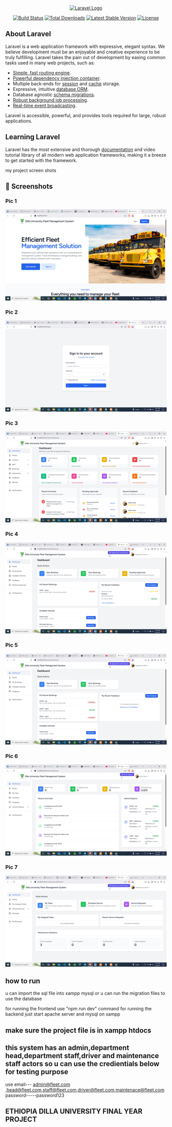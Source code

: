 <p align="center"><a href="https://laravel.com" target="_blank"><img src="https://raw.githubusercontent.com/laravel/art/master/logo-lockup/5%20SVG/2%20CMYK/1%20Full%20Color/laravel-logolockup-cmyk-red.svg" width="400" alt="Laravel Logo"></a></p>

<p align="center">
<a href="https://github.com/laravel/framework/actions"><img src="https://github.com/laravel/framework/workflows/tests/badge.svg" alt="Build Status"></a>
<a href="https://packagist.org/packages/laravel/framework"><img src="https://img.shields.io/packagist/dt/laravel/framework" alt="Total Downloads"></a>
<a href="https://packagist.org/packages/laravel/framework"><img src="https://img.shields.io/packagist/v/laravel/framework" alt="Latest Stable Version"></a>
<a href="https://packagist.org/packages/laravel/framework"><img src="https://img.shields.io/packagist/l/laravel/framework" alt="License"></a>
</p>

## About Laravel

Laravel is a web application framework with expressive, elegant syntax. We believe development must be an enjoyable and creative experience to be truly fulfilling. Laravel takes the pain out of development by easing common tasks used in many web projects, such as:

- [Simple, fast routing engine](https://laravel.com/docs/routing).
- [Powerful dependency injection container](https://laravel.com/docs/container).
- Multiple back-ends for [session](https://laravel.com/docs/session) and [cache](https://laravel.com/docs/cache) storage.
- Expressive, intuitive [database ORM](https://laravel.com/docs/eloquent).
- Database agnostic [schema migrations](https://laravel.com/docs/migrations).
- [Robust background job processing](https://laravel.com/docs/queues).
- [Real-time event broadcasting](https://laravel.com/docs/broadcasting).

Laravel is accessible, powerful, and provides tools required for large, robust applications.

## Learning Laravel

Laravel has the most extensive and thorough [documentation](https://laravel.com/docs) and video tutorial library of all modern web application frameworks, making it a breeze to get started with the framework.

my project screen shots
## 📸 Screenshots

### Pic 1
![Pic 1](Screenshot%202025-05-09%20225441.png)

### Pic 2
![Pic 2](Screenshot%202025-05-09%20225543.png)

### Pic 3
![Pic 3](Screenshot%202025-05-09%20225822.png)

### Pic 4
![Pic 4](Screenshot%202025-05-09%20225917.png)

### Pic 5
![Pic 5](Screenshot%202025-05-09%20225956.png)

### Pic 6
![Pic 6](Screenshot%202025-05-09%20230110.png)

### Pic 7
![Pic 7](Screenshot%202025-05-09%20230133.png)


## how to run 
u can import the sql file into xampp mysql or u can run the migration files to use the database

for running the frontend use "npm run dev"  command 
for running the backend just start apache server and mysql on xampp 

## make sure the project file is in xampp htdocs

## this system has an admin,department head,department staff,driver and maintenance staff actors so u can use the credientials below  for testing purpose
use email--- admin@fleet.com ,head@fleet.com,staff@fleet.com,driver@fleet.com,maintenace@fleet.com
password-----password123

## ETHIOPIA DILLA UNIVERSITY FINAL YEAR PROJECT



